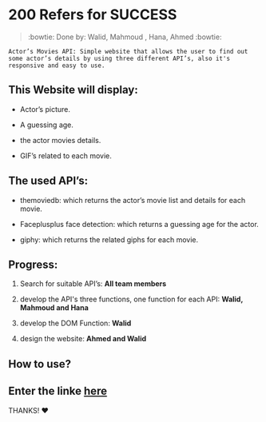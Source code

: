 # 200 Refers for SUCCESS

> :bowtie: Done by: Walid, Mahmoud , Hana, Ahmed :bowtie:



```
Actor’s Movies API: Simple website that allows the user to find out some actor’s details by using three different API’s, also it's responsive and easy to use.
```



## This Website will display:

* Actor’s picture.

* A guessing age.

* the actor movies details.

* GIF’s related to each movie.



## The used API’s:

* themoviedb: which returns the actor’s movie list and details for each movie.

* Faceplusplus face detection: which returns a guessing age for the actor.

* giphy: which returns the related giphs for each movie.



## Progress:

1) Search for suitable API’s: **All team members**

2) develop the API's three functions, one function for each API: **Walid, Mahmoud and Hana**

3) develop the DOM Function: **Walid**

4) design the website: **Ahmed and Walid**

## How to use?
Enter the linke [here](https://facg2.github.io/200/)
---
THANKS! :heart:




